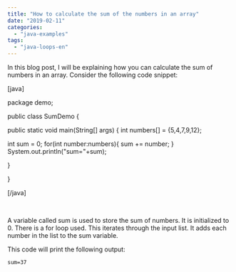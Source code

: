 ```yaml
---
title: "How to calculate the sum of the numbers in an array"
date: "2019-02-11"
categories: 
  - "java-examples"
tags: 
  - "java-loops-en"
---
```


In this blog post, I will be explaining how you can calculate the sum of numbers in an array. Consider the following code snippet:

\[java\]

package demo;

public class SumDemo {

public static void main(String\[\] args) { int numbers\[\] = {5,4,7,9,12};

int sum = 0; for(int number:numbers){ sum += number; } System.out.println("sum="+sum);

}

}

\[/java\]

 

A variable called sum is used to store the sum of numbers. It is initialized to 0. There is a for loop used. This iterates through the input list. It adds each number in the list to the sum variable.

This code will print the following output:

```
sum=37
```
